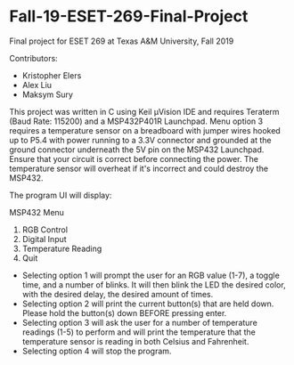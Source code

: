 # Fall-19-ESET-269-Final-Project
Final project for ESET 269 at Texas A&M University, Fall 2019

Contributors:

- Kristopher Elers
- Alex Liu
- Maksym Sury

This project was written in C using Keil µVision IDE and requires Teraterm (Baud Rate: 115200) and a MSP432P401R Launchpad.  Menu option 3 requires a temperature sensor on a breadboard with jumper wires hooked up to P5.4 with power running to a 3.3V connector and grounded at the ground connector underneath the 5V pin on the MSP432 Launchpad.  Ensure that your circuit is correct before connecting the power.  The temperature sensor will overheat if it's incorrect and could destroy the MSP432.

The program UI will display:

MSP432 Menu

  1. RGB Control
  2. Digital Input
  3. Temperature Reading
  4. Quit

- Selecting option 1 will prompt the user for an RGB value (1-7), a toggle time, and a number of blinks.  It will then blink the LED the desired color, with the desired delay, the desired amount of times.
- Selecting option 2 will print the current button(s) that are held down.  Please hold the button(s) down BEFORE pressing enter.
- Selecting option 3 will ask the user for a number of temperature readings (1-5) to perform and will print the temperature that the temperature sensor is reading in both Celsius and Fahrenheit.
- Selecting option 4 will stop the program.
